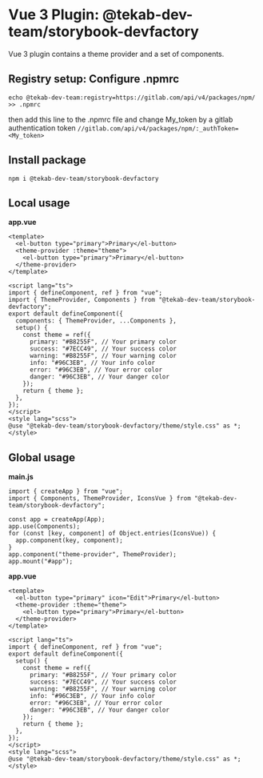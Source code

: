 # Vue 3 Plugin: @tekab-dev-team/storybook-devfactory

Vue 3 plugin contains a theme provider and a set of components.

## Registry setup: Configure .npmrc

`echo @tekab-dev-team:registry=https://gitlab.com/api/v4/packages/npm/ >> .npmrc`

then add this line to the .npmrc file and change My_token by a gitlab authentication token
`//gitlab.com/api/v4/packages/npm/:_authToken=<My_token>`
## Install package

`npm i @tekab-dev-team/storybook-devfactory`

## Local usage

**app.vue**

```
<template>
  <el-button type="primary">Primary</el-button>
  <theme-provider :theme="theme">
    <el-button type="primary">Primary</el-button>
  </theme-provider>
</template>

<script lang="ts">
import { defineComponent, ref } from "vue";
import { ThemeProvider, Components } from "@tekab-dev-team/storybook-devfactory";
export default defineComponent({
  components: { ThemeProvider, ...Components },
  setup() {
    const theme = ref({
      primary: "#B8255F", // Your primary color
      success: "#7ECC49", // Your success color
      warning: "#B8255F", // Your warning color
      info: "#96C3EB", // Your info color
      error: "#96C3EB", // Your error color
      danger: "#96C3EB", // Your danger color
    });
    return { theme };
  },
});
</script>
<style lang="scss">
@use "@tekab-dev-team/storybook-devfactory/theme/style.css" as *;
</style>
```

## Global usage

**main.js**

```
import { createApp } from "vue";
import { Components, ThemeProvider, IconsVue } from "@tekab-dev-team/storybook-devfactory";

const app = createApp(App);
app.use(Components);
for (const [key, component] of Object.entries(IconsVue)) {
  app.component(key, component);
}
app.component("theme-provider", ThemeProvider);
app.mount("#app");
```

**app.vue**

```
<template>
  <el-button type="primary" icon="Edit">Primary</el-button>
  <theme-provider :theme="theme">
    <el-button type="primary">Primary</el-button>
  </theme-provider>
</template>

<script lang="ts">
import { defineComponent, ref } from "vue";
export default defineComponent({
  setup() {
    const theme = ref({
      primary: "#B8255F", // Your primary color
      success: "#7ECC49", // Your success color
      warning: "#B8255F", // Your warning color
      info: "#96C3EB", // Your info color
      error: "#96C3EB", // Your error color
      danger: "#96C3EB", // Your danger color
    });
    return { theme };
  },
});
</script>
<style lang="scss">
@use "@tekab-dev-team/storybook-devfactory/theme/style.css" as *;
</style>
```
